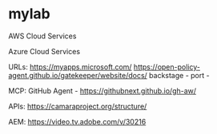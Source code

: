 # mylab

AWS Cloud Services

Azure Cloud Services

URLs:
https://myapps.microsoft.com/
https://open-policy-agent.github.io/gatekeeper/website/docs/
backstage - 
port - 


MCP:
GitHub Agent - https://githubnext.github.io/gh-aw/


APIs:
https://camaraproject.org/structure/

AEM:
https://video.tv.adobe.com/v/30216

